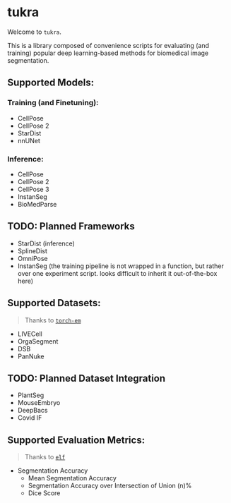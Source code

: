 # tukra

Welcome to `tukra`.

This is a library composed of convenience scripts for evaluating (and training) popular deep learning-based methods for biomedical image segmentation.

## Supported Models:

### Training (and Finetuning):
- CellPose
- CellPose 2
- StarDist
- nnUNet

### Inference:
- CellPose
- CellPose 2
- CellPose 3
- InstanSeg
- BioMedParse

## TODO: Planned Frameworks
- StarDist (inference)
- SplineDist
- OmniPose
- InstanSeg (the training pipeline is not wrapped in a function, but rather over one experiment script. looks difficult to inherit it out-of-the-box here)

## Supported Datasets:
> Thanks to <a href="https://github.com/constantinpape/torch-em">`torch-em`</a>
- LIVECell
- OrgaSegment
- DSB
- PanNuke

## TODO: Planned Dataset Integration
- PlantSeg
- MouseEmbryo
- DeepBacs
- Covid IF

## Supported Evaluation Metrics:
> Thanks to <a href="">`elf`</a>
- Segmentation Accuracy
    - Mean Segmentation Accuracy
    - Segmentation Accuracy over Intersection of Union (n)%
    - Dice Score
